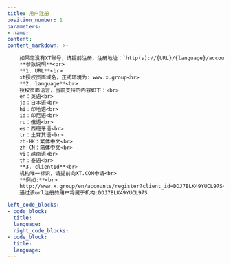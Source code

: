 ```yaml
---
title: 用户注册
position_number: 1
parameters:
- name:
content:
content_markdown: >-

    如果您没有XT账号，请提前注册，注册地址：`http(s)://{URL}/{language}/accounts/register?client_id={clientId}`<br>
    **参数说明**<br>
    **1. URL**<br>
    xt授权页面域名，正式环境为: www.x.group<br>
    **2. language**<br> 
    授权页面语言，当前支持的内容如下：<br>
    en：英语<br>
    ja：日本语<br>
    hi：印地语<br>
    id：印尼语<br>
    ru：俄语<br>
    es：西班牙语<br>
    tr：土耳其语<br>
    zh-HK：繁体中文<br>
    zh-CN：简体中文<br>
    vi：越南语<br>
    th：泰语<br>
    **3. clientId**<br>
    机构唯一标识，请提前向XT.COM申请<br>
    **例如:**<br>
    http://www.x.group/en/accounts/register?client_id=DDJ7BLK49YUCL97S<br>
    通过该url注册的用户将属于机构:DDJ7BLK49YUCL97S

left_code_blocks:
- code_block:
  title:
  language:
  right_code_blocks:
- code_block:
  title:
  language:
---
```



